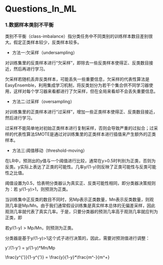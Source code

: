 # Questions_In_ML

### 1.数据样本类别不平衡

类别不平衡（class-imbalance）指分类任务中不同类别的训练样本数目差别很大。假定正类样本较少，反类样本较多。

- 方法一:欠采样（undersampling）

对训练集里的反类样本进行“欠采样”，即除去一些反类样本使得正、反类数目接近，然后再进行学习。

欠采样若随机丢弃反类样本，可能丢失一些重要信息，欠采样的代表性算法是EasyEnsemble，利用集成学习机制，将反类划分为若干个集合供不同学习器使用，这样对每个学习器来看都进行了欠采样，但在全局来看却不会丢失重要信息。

- 方法二:过采样（oversampling）

对训练集里的正类样本进行“过采样”，增加一些正类样本使得正、反类数目接近，然后进行学习。

过采样不能简单地对初始正类样本进行复制采样，否则会导致严重的过拟合；过采样的代表性算法SMOTE是通过对训练集里的正类样本进行插值来产生额外的正类样本。


- 方法三:阈值移动（threshold-moving）

在LR中，预测出的y值与一个阈值进行比较，通常在y>0.5时判别为正类，否则为反类。y实际上表达了正类的可能性。几率y/(1-y)则反映了正类可能性与反类可能性之比值。

阈值设置为0.5，恰表明分类器认为真实正、反类可能性相同，即分类器决策规则为：若 y/(1-y)>1，则预测为正类。

当训练集中正反类的数目不同时，另Mp表示正类数量，Mn表示反类数量，则观测几率是Mp/Mn。由于我们通常假设训练集是真实样本总体的无偏差采样，因此观测几率就代表了真实几率。于是，只要分类器的预测几率高于观测几率就应判为正类，即

若y/(1-y) > Mp/Mn，则预测为正类。

分类器是基于y/(1-y)>1这个式子进行决策的，因此，需要对预测值进行调整：

y'/(1-y') = y/(1-y)*Mn/Mp

\frac{y^{'}}{1-y^{'}} = \frac{y}{1-y}*\frac{m^-}{m^+}

